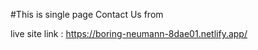 #This is single page Contact Us from 


live site link : https://boring-neumann-8dae01.netlify.app/

